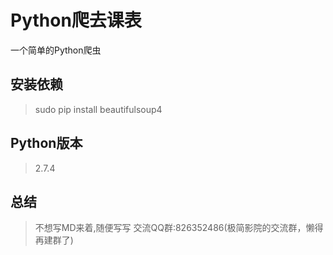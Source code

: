 # Python爬去课表
 一个简单的Python爬虫
## 安装依赖 
 > sudo pip install beautifulsoup4
## Python版本 
> 2.7.4 
## 总结 
> 不想写MD来着,随便写写 
> 交流QQ群:826352486(极简影院的交流群，懒得再建群了) 